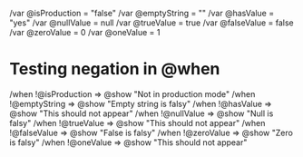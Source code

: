 /var @isProduction = "false"
/var @emptyString = ""
/var @hasValue = "yes"
/var @nullValue = null
/var @trueValue = true
/var @falseValue = false
/var @zeroValue = 0
/var @oneValue = 1

# Testing negation in @when

/when !@isProduction => @show "Not in production mode"
/when !@emptyString => @show "Empty string is falsy"
/when !@hasValue => @show "This should not appear"
/when !@nullValue => @show "Null is falsy"
/when !@trueValue => @show "This should not appear"
/when !@falseValue => @show "False is falsy"
/when !@zeroValue => @show "Zero is falsy"
/when !@oneValue => @show "This should not appear"